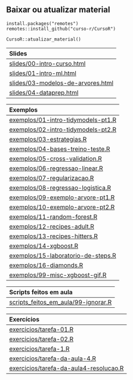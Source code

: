 
<!-- README.md is generated from README.Rmd. Please edit that file -->

## Baixar ou atualizar material

    install.packages("remotes")
    remotes::install_github("curso-r/CursoR")
    
    CursoR::atualizar_material()

| Slides                                                                                                                      |
| :-------------------------------------------------------------------------------------------------------------------------- |
| <a href='https://curso-r.github.io/intro-ml-mestre/slides/00-intro-curso.html'>slides/00-intro-curso.html</a>               |
| <a href='https://curso-r.github.io/intro-ml-mestre/slides/01-intro-ml.html'>slides/01-intro-ml.html</a>                     |
| <a href='https://curso-r.github.io/intro-ml-mestre/slides/03-modelos-de-arvores.html'>slides/03-modelos-de-arvores.html</a> |
| <a href='https://curso-r.github.io/intro-ml-mestre/slides/04-dataprep.html'>slides/04-dataprep.html</a>                     |

| Exemplos                                                                                                                               |
| :------------------------------------------------------------------------------------------------------------------------------------- |
| <a href='https://curso-r.github.io/intro-ml-mestre/exemplos/exemplos/01-intro-tidymodels-pt1.R'>exemplos/01-intro-tidymodels-pt1.R</a> |
| <a href='https://curso-r.github.io/intro-ml-mestre/exemplos/exemplos/02-intro-tidymodels-pt2.R'>exemplos/02-intro-tidymodels-pt2.R</a> |
| <a href='https://curso-r.github.io/intro-ml-mestre/exemplos/exemplos/03-estrategias.R'>exemplos/03-estrategias.R</a>                   |
| <a href='https://curso-r.github.io/intro-ml-mestre/exemplos/exemplos/04-bases-treino-teste.R'>exemplos/04-bases-treino-teste.R</a>     |
| <a href='https://curso-r.github.io/intro-ml-mestre/exemplos/exemplos/05-cross-validation.R'>exemplos/05-cross-validation.R</a>         |
| <a href='https://curso-r.github.io/intro-ml-mestre/exemplos/exemplos/06-regressao-linear.R'>exemplos/06-regressao-linear.R</a>         |
| <a href='https://curso-r.github.io/intro-ml-mestre/exemplos/exemplos/07-regularizacao.R'>exemplos/07-regularizacao.R</a>               |
| <a href='https://curso-r.github.io/intro-ml-mestre/exemplos/exemplos/08-regressao-logistica.R'>exemplos/08-regressao-logistica.R</a>   |
| <a href='https://curso-r.github.io/intro-ml-mestre/exemplos/exemplos/09-exemplo-arvore-pt1.R'>exemplos/09-exemplo-arvore-pt1.R</a>     |
| <a href='https://curso-r.github.io/intro-ml-mestre/exemplos/exemplos/10-exemplo-arvore-pt2.R'>exemplos/10-exemplo-arvore-pt2.R</a>     |
| <a href='https://curso-r.github.io/intro-ml-mestre/exemplos/exemplos/11-random-forest.R'>exemplos/11-random-forest.R</a>               |
| <a href='https://curso-r.github.io/intro-ml-mestre/exemplos/exemplos/12-recipes-adult.R'>exemplos/12-recipes-adult.R</a>               |
| <a href='https://curso-r.github.io/intro-ml-mestre/exemplos/exemplos/13-recipes-hitters.R'>exemplos/13-recipes-hitters.R</a>           |
| <a href='https://curso-r.github.io/intro-ml-mestre/exemplos/exemplos/14-xgboost.R'>exemplos/14-xgboost.R</a>                           |
| <a href='https://curso-r.github.io/intro-ml-mestre/exemplos/exemplos/15-laboratorio-de-steps.R'>exemplos/15-laboratorio-de-steps.R</a> |
| <a href='https://curso-r.github.io/intro-ml-mestre/exemplos/exemplos/16-diamonds.R'>exemplos/16-diamonds.R</a>                         |
| <a href='https://curso-r.github.io/intro-ml-mestre/exemplos/exemplos/99-misc-xgboost-gif.R'>exemplos/99-misc-xgboost-gif.R</a>         |

| Scripts feitos em aula                                                                                                                                    |
| :-------------------------------------------------------------------------------------------------------------------------------------------------------- |
| <a href='https://curso-r.github.io/202006-intro-ml/scripts_feitos_em_aula/scripts_feitos_em_aula/99-ignorar.R'>scripts\_feitos\_em\_aula/99-ignorar.R</a> |

| Exercícios                                                                                                                                       |
| :----------------------------------------------------------------------------------------------------------------------------------------------- |
| <a href='https://curso-r.github.io/intro-ml-mestre/exercicios/exercicios/tarefa-01.R'>exercicios/tarefa-01.R</a>                                 |
| <a href='https://curso-r.github.io/intro-ml-mestre/exercicios/exercicios/tarefa-02.R'>exercicios/tarefa-02.R</a>                                 |
| <a href='https://curso-r.github.io/intro-ml-mestre/exercicios/exercicios/tarefa-1.R'>exercicios/tarefa-1.R</a>                                   |
| <a href='https://curso-r.github.io/intro-ml-mestre/exercicios/exercicios/tarefa-da-aula-4.R'>exercicios/tarefa-da-aula-4.R</a>                   |
| <a href='https://curso-r.github.io/intro-ml-mestre/exercicios/exercicios/tarefa-da-aula4-resolucao.R'>exercicios/tarefa-da-aula4-resolucao.R</a> |
